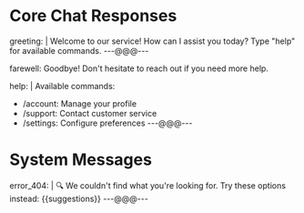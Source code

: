 # Core Chat Responses
greeting: |
  Welcome to our service! How can I assist you today?
  Type "help" for available commands.
---@@@---

farewell: Goodbye! Don't hesitate to reach out if you need more help.

help: |
  Available commands:
  - /account: Manage your profile
  - /support: Contact customer service
  - /settings: Configure preferences
---@@@---

# System Messages
error_404: |
  🔍 We couldn't find what you're looking for.
  Try these options instead:
  {{suggestions}}
---@@@---
